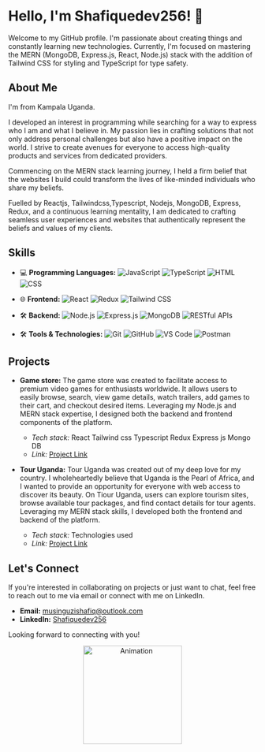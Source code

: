 # Hello, I'm Shafiquedev256! 👋

Welcome to my GitHub profile. I'm passionate about creating things and constantly learning new technologies. Currently, I'm focused on mastering the MERN (MongoDB, Express.js, React, Node.js) stack with the addition of Tailwind CSS for styling and TypeScript for type safety.

## About Me

I'm from Kampala Uganda.

I developed an interest in programming while searching for a way to express who I am and what I believe in. My passion lies in crafting solutions that not only address personal challenges but also have a positive impact on the world. I strive to create avenues for everyone to access high-quality products and services from dedicated providers.

Commencing on the MERN stack learning journey, I held a firm belief that the websites I build could transform the lives of like-minded individuals who share my beliefs.

Fuelled by Reactjs, Tailwindcss,Typescript, Nodejs, MongoDB, Express, Redux, and a continuous learning mentality, I am dedicated to crafting seamless user experiences and websites that authentically represent the beliefs and values of my clients.
## Skills

- 💻 **Programming Languages:** 
  ![JavaScript](https://img.shields.io/badge/-JavaScript-F7DF1E?logo=javascript&logoColor=black&style=flat)
  ![TypeScript](https://img.shields.io/badge/-TypeScript-007ACC?logo=typescript&logoColor=white&style=flat)
  ![HTML](https://img.shields.io/badge/-HTML5-E34F26?logo=html5&logoColor=white&style=flat)
  ![CSS](https://img.shields.io/badge/-CSS3-1572B6?logo=css3&logoColor=white&style=flat)

- 🌐 **Frontend:** 
  ![React](https://img.shields.io/badge/-React-61DAFB?logo=react&logoColor=black&style=flat)
  ![Redux](https://img.shields.io/badge/-Redux-764ABC?logo=redux&logoColor=white&style=flat)
  ![Tailwind CSS](https://img.shields.io/badge/-Tailwind_CSS-38B2AC?logo=tailwind-css&logoColor=white&style=flat)

- 🛠️ **Backend:** 
  ![Node.js](https://img.shields.io/badge/-Node.js-339933?logo=node.js&logoColor=white&style=flat)
  ![Express.js](https://img.shields.io/badge/-Express.js-000000?logo=express&logoColor=white&style=flat)
  ![MongoDB](https://img.shields.io/badge/-MongoDB-47A248?logo=mongodb&logoColor=white&style=flat)
  ![RESTful APIs](https://img.shields.io/badge/-RESTful_APIs-000000?style=flat)

- 🛠️ **Tools & Technologies:** 
  ![Git](https://img.shields.io/badge/-Git-F05032?logo=git&logoColor=white&style=flat)
  ![GitHub](https://img.shields.io/badge/-GitHub-181717?logo=github&logoColor=white&style=flat)
  ![VS Code](https://img.shields.io/badge/-VS_Code-007ACC?logo=visual-studio-code&logoColor=white&style=flat)
  ![Postman](https://img.shields.io/badge/-Postman-FF6C37?logo=postman&logoColor=white&style=flat)

## Projects

- **Game store:** The game store was created to facilitate access to premium video games for enthusiasts worldwide. It allows users to easily browse, search, view game details, watch trailers, add games to their cart, and checkout desired items. Leveraging my Node.js and MERN stack expertise, I designed both the backend and frontend components of the platform.
  - _Tech stack:_  React
Tailwind css
Typescript
Redux
Express js
Mongo DB
  - _Link:_ [Project Link](https://games-store-sandy.vercel.app/)
  
- **Tour Uganda:** Tour Uganda was created out of my deep love for my country. I wholeheartedly believe that Uganda is the Pearl of Africa, and I wanted to provide an opportunity for everyone with web access to discover its beauty. On Tiour Uganda, users can explore tourism sites, browse available tour packages, and find contact details for tour agents. Leveraging my MERN stack skills, I developed both the frontend and backend of the platform.
  - _Tech stack:_ Technologies used
  - _Link:_ [Project Link](https://tour-ug.vercel.app/)
  
## Let's Connect

If you're interested in collaborating on projects or just want to chat, feel free to reach out to me via email or connect with me on LinkedIn.

- **Email:** [musinguzishafiq@outlook.com](mailto:musinguzishafiq@outlook.com)
- **LinkedIn:** [Shafiquedev256](https://www.linkedin.com/in/musinguzi-shafiq-ug?trk=contact-info)

Looking forward to connecting with you!

<div align="center">
  <img src="https://media.giphy.com/media/ZVik7pBtu9dNS/giphy.gif" alt="Animation" width="200"/>
</div>
